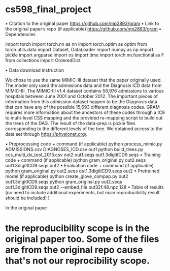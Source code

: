 # cs598_final_project

•	Citation to the original paper
https://github.com/mp2893/gram
•	Link to the original paper’s repo (if applicable)
https://github.com/mp2893/gram
•	Dependencies

import torch
import torch.nn as nn
import torch.optim as optim
from torch.utils.data import Dataset, DataLoader
import numpy as np
import pickle
import argparse
import os
import time
import torch.nn.functional as F
from collections import OrderedDict

•	Data download instruction

We chose to use the same MIMIC-III dataset that the paper originally used. The model only used the admissions data and the Diagnosis ICD data from MIMIC-III. The MIMIC-III v1.4 dataset contains 58,976 admissions to various hospitals between June 2001 and October 2012. The important pieces of information from this admission dataset happen to be the Diagnosis data that can have any of the possible 15,693 different diagnosis codes. GRAM requires more information about the ancestors of these codes through a IC9 to multi-level CSS mapping and the provided re-mapping script to build out the trees of the DAG. The result of the data-prep is pickle files corresponding to the different levels of the tree. We obtained access to the data set through https://physionet.org/.

•	Preprocessing code + command (if applicable)
python process_mimic.py ADMISSIONS.csv DIAGNOSES_ICD.csv out1
python build_trees.py ccs_multi_dx_tool_2015.csv out2 out1.seqs out1.3digitICD9.seqs
•	Training code + command (if applicable)
python gram_original.py out2.seqs out1.3digitICD9.seqs out2
•	Evaluation code + command (if applicable)
python gram_original.py out2.seqs out1.3digitICD9.seqs out2
•	Pretrained model (if applicable)
python create_glove_compap.py out2 out1.3digitICD9.seqs
python gram_original.py out2.seqs out1.3digitICD9.seqs out2 --embed_file out32f.48.npz 128
•	Table of results (no need to include additional experiments, but main reproducibility result should be included)
)

In the original paper
# the reproducibility scope is in the original paper too. Some of the files are from the original repo cause that's not our reprocibility scope. 

